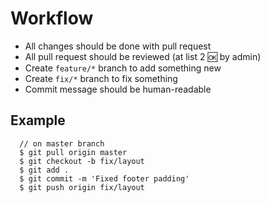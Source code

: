# Workflow
* All changes should be done with pull request
* All pull request should be reviewed (at list 2 :ok: by admin)
* Create `feature/*` branch to add something new
* Create `fix/*` branch to fix something
* Commit message should be human-readable

## Example
```git
  // on master branch
  $ git pull origin master
  $ git checkout -b fix/layout
  $ git add .
  $ git commit -m 'Fixed footer padding'
  $ git push origin fix/layout
```
